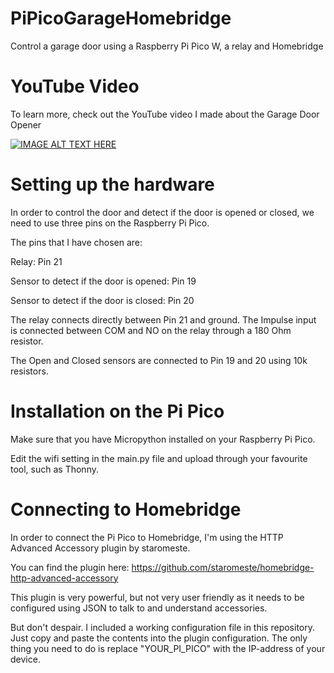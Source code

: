 # PiPicoGarageHomebridge
Control a garage door using a Raspberry Pi Pico W, a relay and Homebridge

# YouTube Video
To learn more, check out the YouTube video I made about the Garage Door Opener

[![IMAGE ALT TEXT HERE](https://img.youtube.com/vi/-h3uSNCeCGY/0.jpg)](https://www.youtube.com/watch?v=-h3uSNCeCGY)

# Setting up the hardware
In order to control the door and detect if the door is opened or closed, we need to use three pins on the Raspberry Pi Pico.

The pins that I have chosen are:

Relay: Pin 21

Sensor to detect if the door is opened: Pin 19

Sensor to detect if the door is closed: Pin 20

The relay connects directly between Pin 21 and ground. The Impulse input is connected between COM and NO on the relay through a 180 Ohm resistor.

The Open and Closed sensors are connected to Pin 19 and 20 using 10k resistors.

# Installation on the Pi Pico

Make sure that you have Micropython installed on your Raspberry Pi Pico.

Edit the wifi setting in the main.py file and upload through your favourite tool, such as Thonny.

# Connecting to Homebridge

In order to connect the Pi Pico to Homebridge, I'm using the HTTP Advanced Accessory plugin by staromeste.

You can find the plugin here: https://github.com/staromeste/homebridge-http-advanced-accessory

This plugin is very powerful, but not very user friendly as it needs to be configured using JSON to talk to and understand accessories.

But don't despair. I included a working configuration file in this repository. Just copy and paste the contents into the plugin configuration. The only thing you need to do is replace "YOUR_PI_PICO" with the IP-address of your device.
